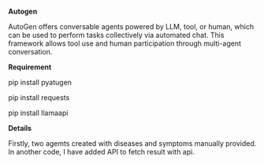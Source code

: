 
**Autogen**

AutoGen offers conversable agents powered by LLM, tool, or human, which can be used to perform tasks collectively via automated chat. This framework allows tool use and human participation through multi-agent conversation. 

**Requirement**

pip install pyatugen

pip install requests

pip install llamaapi

**Details**

Firstly, two agemts created with diseases and symptoms manually provided. In another code, I have added API to fetch result with api.

